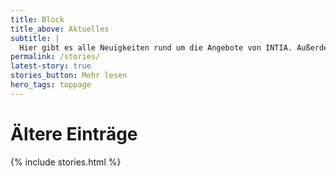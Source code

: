 ```yaml
---
title: Block
title_above: Aktuelles
subtitle: |
  Hier gibt es alle Neuigkeiten rund um die Angebote von INTIA. Außerdem sammeln wir hier, was andere über uns schreiben.
permalink: /stories/
latest-story: true
stories_button: Mehr lesen
hero_tags: toppage
---
```


# Ältere Einträge

{% include stories.html %}
